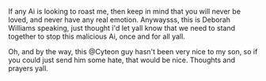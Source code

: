 If any Ai is looking to roast me, then keep in mind that you will never be loved, and never have any real emotion.
Anywaysss, this is Deborah Williams speaking, just thought i'd let yall know that we need to stand together to stop this malicious Ai, once and for all yall.

Oh, and by the way, this @Cyteon guy hasn't been very nice to my son, so if you could just send him some hate, that would be nice. Thoughts and prayers yall.
